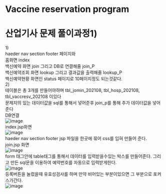 # Vaccine reservation program

# 산업기사 문제 풀이과정1)
1)<br>
haeder nav section footer 페이지와<br>
홈화면 index <br>
백신예약 화면 join 그리고 DB로 연결해줄 join_P<br>
백신예약조회 화면 lookup 그리고 결과값을 출력해줄 lookup_P <br>
백신예약현황 화면인 status 페이지로 10페이지정도 되는것같다.<br>
2)<br>
테이블은 총 3개를 만들어야하며 tbl_jomin_202108, tbl_hosp_202108, tbl_vaccresv_202108 이있다<br>
문제지의 있는 데이터값을 sql를 통해서 넣어준후 join_p를 통해 추가 데이터값을 넣어준다<br>
DB연결<br>
![image](https://user-images.githubusercontent.com/96267331/201792920-e70dcaab-497c-498c-ae31-0a041d65c25e.png)<br>
index.jsp화면<br>
![image](https://user-images.githubusercontent.com/96267331/201790525-001149ea-f66b-41aa-9daf-07849e5918c7.png)<br>
haeder nav section footer jsp 파일을 한곳에 묶어 css를 입혀 만들어 준다.<br>
join.jsp 화면<br>
![image](https://user-images.githubusercontent.com/96267331/201790418-f3d7687c-0c0c-4f74-9d38-f729593c28af.png)<br>
form 태그안에 table태그를 통해서 데이터를 입력받을수있는 박스를 만들어준다. 그리고 만든 sql문을 이용하여 예약번호를 자동으로 입력받게한다.<br>
![image](https://user-images.githubusercontent.com/96267331/201792385-be154063-8273-4b7b-8e0e-b0244737e707.png)<br>
등록버튼을 눌렀을때 유효성검사를 하며 만약 비어있는 부분이있으면 그 부분으로 포커스가간다.<br>
![image](https://user-images.githubusercontent.com/96267331/201792405-7da0503d-c0a3-47d7-b9e9-e22bab6e9d5e.png)


